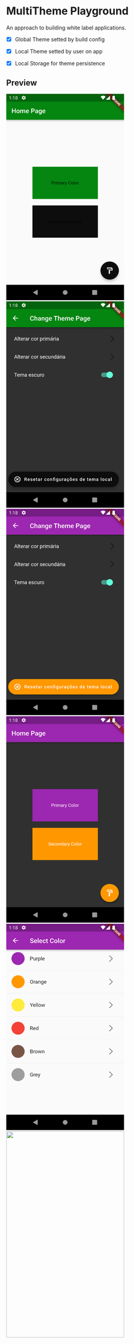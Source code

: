 # MultiTheme Playground

An approach to building white label applications.


- [x] Global Theme setted by build config
- [x] Local Theme setted by user on app
- [x] Local Storage for theme persistence



## Preview

<p float="left"> 
 <img src="https://github.com/joaovictorgarcia10/MultiThemePlayground/blob/master/assets/img1.png" width="315" height="550"/>
 <img src="https://github.com/joaovictorgarcia10/MultiThemePlayground/blob/master/assets/img2.png" width="315" height="550"/>
 <img src="https://github.com/joaovictorgarcia10/MultiThemePlayground/blob/master/assets/img3.png" width="315" height="550"/>
 <img src="https://github.com/joaovictorgarcia10/MultiThemePlayground/blob/master/assets/img4.png" width="315" height="550"/>
 <img src="https://github.com/joaovictorgarcia10/MultiThemePlayground/blob/master/assets/img5.png" width="315" height="550"/>
 <img src="hthttps://github.com/joaovictorgarcia10/MultiThemePlayground/blob/master/assets/img6.png" width="315" height="550"/>
</p>
